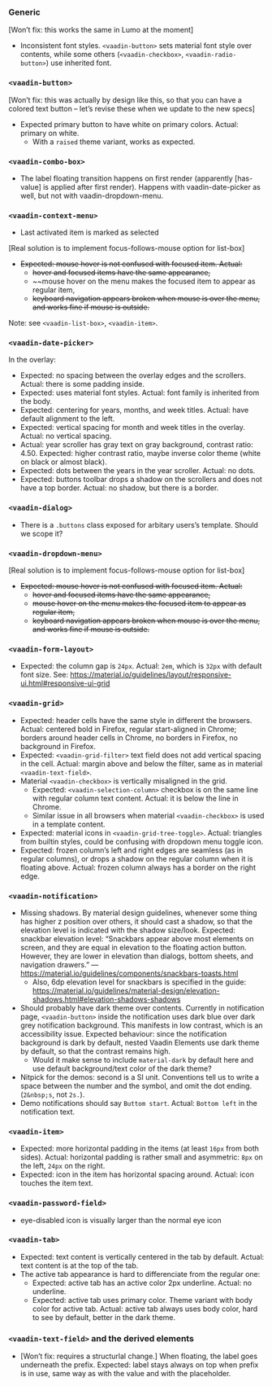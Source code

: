 ### Generic

[Won’t fix: this works the same in Lumo at the moment]
- Inconsistent font styles. `<vaadin-button>` sets material font style over contents, while some others (`<vaadin-checkbox>`, `<vaadin-radio-button>`) use inherited font.

### `<vaadin-button>`

[Won’t fix: this was actually by design like this, so that you can have a colored text button – let’s revise these when we update to the new specs]
- Expected primary button to have white on primary colors. Actual: primary on white.
  - With a `raised` theme variant, works as expected.

### `<vaadin-combo-box>`

- The label floating transition happens on first render (apparently [has-value] is applied after first render). Happens with vaadin-date-picker as well, but not with vaadin-dropdown-menu.

### `<vaadin-context-menu>`

- Last activated item is marked as selected

[Real solution is to implement focus-follows-mouse option for list-box]
- ~~Expected: mouse hover is not confused with focused item. Actual:~~
  - ~~hover and focused items have the same appearance,~~
  - ~~mouse hover on the menu makes the focused item to appear as regular item,
  - ~~keyboard navigation appears broken when mouse is over the menu, and works fine if mouse is outside.~~

Note: see `<vaadin-list-box>`, `<vaadin-item>`.

### `<vaadin-date-picker>`

In the overlay:

- Expected: no spacing between the overlay edges and the scrollers. Actual: there is some padding inside.
- Expected: uses material font styles. Actual: font family is inherited from the body.
- Expected: centering for years, months, and week titles. Actual: have default alignment to the left.
- Expected: vertical spacing for month and week titles in the overlay. Actual: no vertical spacing.
- Actual: year scroller has gray text on gray background, contrast ratio: 4.50. Expected: higher contrast ratio, maybe inverse color theme (white on black or almost black).
- Expected: dots between the years in the year scroller. Actual: no dots.
- Expected: buttons toolbar drops a shadow on the scrollers and does not have a top border. Actual: no shadow, but there is a border.

### `<vaadin-dialog>`

- There is a `.buttons` class exposed for arbitary users’s template. Should we scope it?

### `<vaadin-dropdown-menu>`

[Real solution is to implement focus-follows-mouse option for list-box]
- ~~Expected: mouse hover is not confused with focused item. Actual:~~
  - ~~hover and focused items have the same appearance,~~
  - ~~mouse hover on the menu makes the focused item to appear as regular item,~~
  - ~~keyboard navigation appears broken when mouse is over the menu, and works fine if mouse is outside.~~

### `<vaadin-form-layout>`

- Expected: the column gap is `24px`. Actual: `2em`, which is `32px` with default font size. See: https://material.io/guidelines/layout/responsive-ui.html#responsive-ui-grid

### `<vaadin-grid>`

- Expected: header cells have the same style in different the browsers. Actual: centered bold in Firefox, regular start-aligned in Chrome; borders around header cells in Chrome, no borders in Firefox, no background in Firefox.
- Expected: `<vaadin-grid-filter>` text field does not add vertical spacing in the cell. Actual: margin above and below the filter, same as in material `<vaadin-text-field>`.
- Material `<vaadin-checkbox>` is vertically misaligned in the grid.
  - Expected: `<vaadin-selection-column>` checkbox is on the same line with regular column text content. Actual: it is below the line in Chrome.
  - Similar issue in all browsers when material `<vaadin-checkbox>` is used in a template content.
- Expected: material icons in `<vaadin-grid-tree-toggle>`. Actual: triangles from builtin styles, could be confusing with dropdown menu toggle icon.
- Expected: frozen column’s left and right edges are seamless (as in regular columns), or drops a shadow on the regular column when it is floating above. Actual: frozen column always has a border on the right edge.

### `<vaadin-notification>`

- Missing shadows. By material design guidelines, whenever some thing has higher z position over others, it should cast a shadow, so that the elevation level is indicated with the shadow size/look. Expected: snackbar elevation level: “Snackbars appear above most elements on screen, and they are equal in elevation to the floating action button. However, they are lower in elevation than dialogs, bottom sheets, and navigation drawers.” — https://material.io/guidelines/components/snackbars-toasts.html
  - Also, 6dp elevation level for snackbars is specified in the guide: https://material.io/guidelines/material-design/elevation-shadows.html#elevation-shadows-shadows
- Should probably have dark theme over contents. Currently in notification page, `<vaadin-button>` inside the notification uses dark blue over dark grey notification background. This manifests in low contrast, which is an accessibility issue. Expected behaviour: since the notification background is dark by default, nested Vaadin Elements use dark theme by default, so that the contrast remains high.
  - Would it make sense to include `material-dark` by default here and use default background/text color of the dark theme?
- Nitpick for the demos: second is a SI unit. Conventions tell us to write a space between the number and the symbol, and omit the dot ending. (`2&nbsp;s`, not `2s.`).
- Demo notifications should say `Buttom start`. Actual: `Bottom left` in the notification text.

### `<vaadin-item>`

- Expected: more horizontal padding in the items (at least `16px` from both sides). Actual: horizontal padding is rather small and asymmetric: `8px` on the left, `24px` on the right.
- Expected: icon in the item has horizontal spacing around. Actual: icon touches the item text.

### `<vaadin-password-field>`

- eye-disabled icon is visually larger than the normal eye icon

### `<vaadin-tab>`

- Expected: text content is vertically centered in the tab by default. Actual: text content is at the top of the tab.
- The active tab appearance is hard to differenciate from the regular one:
  - Expected: active tab has an active color 2px underline. Actual: no underline.
  - Expected: active tab uses primary color. Theme variant with body color for active tab. Actual: active tab always uses body color, hard to see by default, better in the dark theme.

### `<vaadin-text-field>` and the derived elements

- [Won’t fix: requires a structurlal change.] When floating, the label goes underneath the prefix. Expected: label stays always on top when prefix is in use, same way as with the value and with the placeholder.
